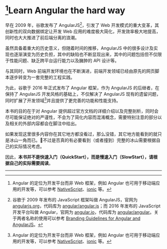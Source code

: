 # [^5]Learn Angular the hard way

早在 2009 年，谷歌发布了 AngularJS[^1]，引发了 Web 开发模式的重大变革，其创新性的双向数据绑定让开发 Web 应用的难度极大简化，开发效率极大地提高，同时也大大推进了前后端分离的浪潮。

虽然具备着重大的历史意义，但随着时间的推移，AngularJS 中的很多设计及实现也逐渐演变为历史负担，其中的缺陷也不断显现出来，其中的问题包括但不仅限于性能问题、缺乏跨平台运行能力以及臃肿的 API 设计等。

与其同时，Web 前端开发环境也在不断演进，前端开发领域已经由原先的网页脚本逐步转变为一套完整的工程实践。

为此，谷歌于 2016 年正式发布了 Angular 框架，作为 AngularJS 的后继者，在保持了 AngularJS 开发风格的基础上，不仅解决了 AngularJS 现有的遗留问题，同时扩展了开发领域[^5]并且提供了更完善的功能和性能支持。

本书的目的在于对 Angular 提供超过官方文档的详细介绍以及完整剖析，同时会尽可能保证绝对的严谨性，不会为了简化内容而混淆概念，需要特别注意的部分以及相关的外部内容都会在脚注中给出。

如果发现这里很多内容你在其它地方都没看过，那么没错，其它地方能看到的就只是冰山一角而已。不过是否真的有必要看到（或者撞到）完整的冰山需要根据自己的实际情况考虑。

因此，**本书并不是快速入门（QuickStart），而是慢速入门（SlowStart），请根据自己的实际需要阅读**。

---

[^1]: 谷歌于 2009 年发布的 JavaScript 框架叫做 AngularJS，官网为 [angularjs.org](https://angularjs.org)，代码库为 [angular/angular.js](https://github.com/angular/angular.js)；而 2016 年发布的 JavaScript 开发平台叫做 Angular，官网为 [angular.io](https://angular.io)，代码库为 [angular/angular](https://github.com/angular/angular)。关于两者名称的使用可以参考 [Branding Guidelines for Angular and AngularJS](http://angularjs.blogspot.hk/2017/01/branding-guidelines-for-angular-and.html)。

[^2]: 对于支持多文件的开发语言来说，从源代码到可执行文件往往需要经历「[编译](https://en.wikipedia.org/wiki/Compiler)」（Compilation）和「[链接](https://en.wikipedia.org/wiki/Linker_(computing)\)」（Linking）两个步骤，而 JavaScript 虽然没有显式的「链接」过程，但实际的「链接」过程（文件间的交互）是通过 JavaScript 引擎提供的全局作用域来完成的，先引入的文件暴露某个变量从而供后引入的文件使用，因此对文件的引入顺序也会有严格要求。

[^3]: 目前浏览器对 ES Module 的 [原生支持](https://developer.mozilla.org/en-US/docs/Web/JavaScript/Reference/Statements/import) 仍然不够完善（本文写作时只有 Safari、Firefox 和 Edge 提供支持，且后两者需要手动开启），因此往往需要借助构建工具来预处理源代码从而模拟出相同的行为。常用的构建工具有 Webpack、Rollup 和 SystemJS 等。

[^4]: ECMAScript 2017，简称 ES2017 或 ES8，已经通过 TC39 表决通过并提交到 ECMA，正式发布时间预期为 2017 年第二季度到第三季度间。更多详细内容可以参见 [ECMA, TC39 Meeting Notes](https://github.com/rwaldron/tc39-notes/blob/master/es8/2017-03/summary.md)。

[^5]: Angular 的定位为开发平台而非 Web 框架，例如 Angular 也可用于移动端应用的开发等，可以参考 [NativeScript](https://www.nativescript.org/)、[ionic](http://ionicframework.com/) 等。

